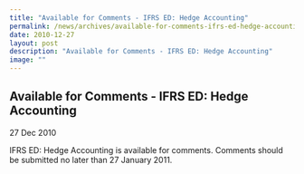 ```yaml
---
title: "Available for Comments - IFRS ED: Hedge Accounting"
permalink: /news/archives/available-for-comments-ifrs-ed-hedge-accounting/
date: 2010-12-27
layout: post
description: "Available for Comments - IFRS ED: Hedge Accounting"
image: ""
---
```

Available for Comments - IFRS ED: Hedge Accounting
--------------------------------------------------

27 Dec 2010

IFRS ED: Hedge Accounting is available for comments. Comments should be submitted no later than 27 January 2011.